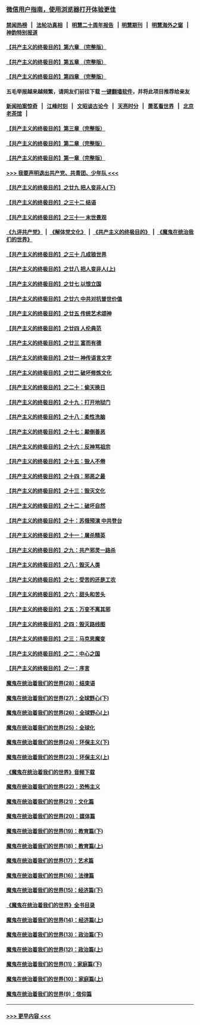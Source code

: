 ### [微信用户指南，使用浏览器打开体验更佳](https://github.com/gfw-breaker/banned-news1/blob/master/indexes/wechat-guide.md?t=0)
#### [禁闻热榜](热点新闻.md?t=0)  &nbsp;&nbsp;|&nbsp;&nbsp; [法轮功真相](https://github.com/gfw-breaker/truth/blob/master/README.md?t=0) &nbsp;&nbsp;|&nbsp;&nbsp; [明慧二十周年报告](https://github.com/gfw-breaker/mh-reports/blob/master/README.md?t=0) &nbsp;&nbsp;|&nbsp;&nbsp;[明慧期刊](https://github.com/gfw-breaker/mh-qikan) &nbsp;&nbsp;|&nbsp;&nbsp; [明慧海外之窗](https://github.com/gfw-breaker/mh-news/blob/master/README.md?t=0) &nbsp;&nbsp;|&nbsp;&nbsp; [神韵特别报道](https://github.com/gfw-breaker/mh-news/blob/master/shenyun.md?t=0)
#### [【共产主义的终极目的】第六章 （完整版）](../pages/nsc422/n11428913.md?t=02030544) 
#### [【共产主义的终极目的】第五章 （完整版）](../pages/nsc422/n11428912.md?t=02030544) 
#### [【共产主义的终极目的】第四章 （完整版）](../pages/nsc422/n11428907.md?t=02030544) 
#### 五毛举报越来越频繁，请网友们前往下载 [一键翻墙软件](https://github.com/gfw-breaker/ssr-accounts)，并将此项目推荐给亲友
#### [新闻拍案惊奇](https://github.com/gfw-breaker/banned-news1/blob/master/pages/link4.md) &nbsp;&nbsp;|&nbsp;&nbsp; [江峰时刻](https://github.com/gfw-breaker/banned-news1/blob/master/pages/link4.md) &nbsp;&nbsp;|&nbsp;&nbsp; [文昭谈古论今](https://github.com/gfw-breaker/banned-news1/blob/master/pages/link4.md) &nbsp;&nbsp;|&nbsp;&nbsp; [天亮时分](https://github.com/gfw-breaker/banned-news1/blob/master/pages/link4.md) &nbsp;&nbsp;|&nbsp;&nbsp; [萧茗看世界](https://github.com/gfw-breaker/banned-news1/blob/master/pages/link4.md) &nbsp;&nbsp;|&nbsp;&nbsp; [北京老茶馆](https://github.com/gfw-breaker/banned-news1/blob/master/pages/link4.md) &nbsp;&nbsp;|&nbsp;&nbsp; 
#### [【共产主义的终极目的】第三章（完整版）](../pages/nsc422/n11428848.md?t=02030544) 
#### [【共产主义的终极目的】第二章（完整版）](../pages/nsc422/n11428831.md?t=02030544) 
#### [【共产主义的终极目的】第一章（完整版）](../pages/nsc422/n11417651.md?t=02030544) 
#### [>>> 我要声明退出共产党、共青团、少年队 <<<](https://github.com/begood0513/goodnews/blob/master/quit/letter.md) 
#### [【共产主义的终极目的】之廿九 把人变非人(下)](../pages/nsc422/n11344140.md?t=02030544) 
#### [【共产主义的终极目的】之三十二 结语](../pages/nsc422/n11360535.md?t=02030544) 
#### [【共产主义的终极目的】之三十一 末世景观](../pages/nsc422/n11351129.md?t=02030544) 
#### [《九评共产党》](https://github.com/begood0513/9ping.md/blob/master/README.md) &nbsp;|&nbsp; [《解体党文化》](../../../../jtdwh.md/blob/master/README.md)  &nbsp;|&nbsp; [《共产主义的终极目的》](../../../../gczydzjmd.md/blob/master/README.md) &nbsp;|&nbsp; [《魔鬼在统治我们的世界》](../../../../mgztzwmdsj.md/blob/master/README.md) 
#### [【共产主义的终极目的】之三十 几成狼世界](../pages/nsc422/n11348280.md?t=02030544) 
#### [【共产主义的终极目的】之廿八 把人变非人(上)](../pages/nsc422/n11340492.md?t=02030544) 
#### [【共产主义的终极目的】之廿七 以恨立国](../pages/nsc422/n11336944.md?t=02030544) 
#### [【共产主义的终极目的】之廿六 中共对抗普世价值](../pages/nsc422/n11324785.md?t=02030544) 
#### [【共产主义的终极目的】之廿五 传统艺术颂神](../pages/nsc422/n11296396.md?t=02030544) 
#### [【共产主义的终极目的】之廿四 人伦典范](../pages/nsc422/n11296397.md?t=02030544) 
#### [【共产主义的终极目的】之廿三 富而有德](../pages/nsc422/n11283598.md?t=02030544) 
#### [【共产主义的终极目的】之廿一 神传语言文字](../pages/nsc422/n11263265.md?t=02030544) 
#### [【共产主义的终极目的】之廿二 破坏修炼文化](../pages/nsc422/n11245728.md?t=02030544) 
#### [【共产主义的终极目的】之二十：偷天换日](../pages/nsc422/n11238846.md?t=02030544) 
#### [【共产主义的终极目的】之十九：打开地狱门](../pages/nsc422/n11206376.md?t=02030544) 
#### [【共产主义的终极目的】之十八：柔性洗脑](../pages/nsc422/n11199994.md?t=02030544) 
#### [【共产主义的终极目的】之十七：颠倒善恶](../pages/nsc422/n11179782.md?t=02030544) 
#### [【共产主义的终极目的】之十六：反神骂祖宗](../pages/nsc422/n11166798.md?t=02030544) 
#### [【共产主义的终极目的】之十五：毁人不倦](../pages/nsc422/n11166792.md?t=02030544) 
#### [【共产主义的终极目的】之十四：邪恶之最](../pages/nsc422/n11150249.md?t=02030544) 
#### [【共产主义的终极目的】之十三：毁灭文化](../pages/nsc422/n11135227.md?t=02030544) 
#### [【共产主义的终极目的】之十二：破坏自然](../pages/nsc422/n11135214.md?t=02030544) 
#### [【共产主义的终极目的】之十：苏俄预演 中共登台](../pages/nsc422/n11118424.md?t=02030544) 
#### [【共产主义的终极目的】之十一：屠杀精英](../pages/nsc422/n11118442.md?t=02030544) 
#### [【共产主义的终极目的】之九：共产邪灵一路杀](../pages/nsc422/n11114139.md?t=02030544) 
#### [【共产主义的终极目的】之八：毁灭人类](../pages/nsc422/n11108503.md?t=02030544) 
#### [【共产主义的终极目的】之七：受苦的还是工农](../pages/nsc422/n11101809.md?t=02030544) 
#### [【共产主义的终极目的】之六：甜头和苦头](../pages/nsc422/n11096971.md?t=02030544) 
#### [【共产主义的终极目的】之五：万变不离其邪](../pages/nsc422/n11091285.md?t=02030544) 
#### [【共产主义的终极目的】之四：毁灭路线图](../pages/nsc422/n11086284.md?t=02030544) 
#### [【共产主义的终极目的】之三：马克思魔变](../pages/nsc422/n11061941.md?t=02030544) 
#### [【共产主义的终极目的】之二：中心之国](../pages/nsc422/n11047728.md?t=02030544) 
#### [【共产主义的终极目的】之一：序言](../pages/nsc422/n11086077.md?t=02030544) 
#### [魔鬼在统治着我们的世界(28)：结束语](../pages/nsc422/n10936246.md?t=02030544) 
#### [魔鬼在统治着我们的世界(27)：全球野心(下)](../pages/nsc422/n10928319.md?t=02030544) 
#### [魔鬼在统治着我们的世界(26)：全球野心(上)](../pages/nsc422/n10900318.md?t=02030544) 
#### [魔鬼在统治着我们的世界(25)：全球化](../pages/nsc422/n10788205.md?t=02030544) 
#### [魔鬼在统治着我们的世界(24)：环保主义(下)](../pages/nsc422/n10695307.md?t=02030544) 
#### [魔鬼在统治着我们的世界(23)：环保主义(上)](../pages/nsc422/n10688613.md?t=02030544) 
#### [《魔鬼在统治着我们的世界》音频下载](../pages/nsc422/n10635553.md?t=02030544) 
#### [魔鬼在统治着我们的世界(22)：恐怖主义](../pages/nsc422/n10614727.md?t=02030544) 
#### [魔鬼在统治着我们的世界(21)：文化篇](../pages/nsc422/n10597706.md?t=02030544) 
#### [魔鬼在统治着我们的世界(20)：媒体篇](../pages/nsc422/n10586579.md?t=02030544) 
#### [魔鬼在统治着我们的世界(19)：教育篇(下)](../pages/nsc422/n10564808.md?t=02030544) 
#### [魔鬼在统治着我们的世界(18)：教育篇(上)](../pages/nsc422/n10526970.md?t=02030544) 
#### [魔鬼在统治着我们的世界(17)：艺术篇](../pages/nsc422/n10499093.md?t=02030544) 
#### [魔鬼在统治着我们的世界(16)：法律篇](../pages/nsc422/n10485969.md?t=02030544) 
#### [魔鬼在统治着我们的世界(15)：经济篇(下)](../pages/nsc422/n10469975.md?t=02030544) 
#### [《魔鬼在统治着我们的世界》全书目录](../pages/nsc422/n10464261.md?t=02030544) 
#### [魔鬼在统治着我们的世界(14)：经济篇(上)](../pages/nsc422/n10457370.md?t=02030544) 
#### [魔鬼在统治着我们的世界(13)：政治篇(下)](../pages/nsc422/n10448270.md?t=02030544) 
#### [魔鬼在统治着我们的世界(12)：政治篇(上)](../pages/nsc422/n10444576.md?t=02030544) 
#### [魔鬼在统治着我们的世界(11)：家庭篇(下)](../pages/nsc422/n10440961.md?t=02030544) 
#### [魔鬼在统治着我们的世界(10)：家庭篇(上)](../pages/nsc422/n10435448.md?t=02030544) 
#### [魔鬼在统治着我们的世界(9)：信仰篇](../pages/nsc422/n10432159.md?t=02030544) 

----
#### [ >>> 更早内容 <<< ](../indexes/nsc422-earlier.md)
